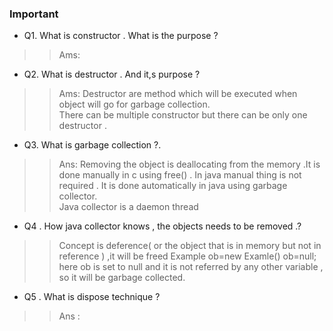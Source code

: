 ### Important

* Q1. What is constructor . What is the purpose ?
>> Ams:
* Q2. What is destructor . And it,s purpose ?
>> Ams: Destructor are method which will be executed when object will go for garbage collection.<br>
There can be multiple constructor but there can be only one destructor .


* Q3. What is garbage collection ?.
>> Ans: Removing the object is deallocating from the memory .It is done manually in c using free() . In java manual thing is not required . It is done automatically in java using garbage collector.<br>
Java collector is a daemon thread

* Q4 . How java collector knows , the  objects needs to be removed .?
>> Concept is deference( or the object that is in memory but not in reference ) ,it will be freed 
Example ob=new Examle()
ob=null;
here ob is set to null and it is not referred by any other variable , so it will be garbage collected.

* Q5 . What is dispose technique ?
>> Ans :